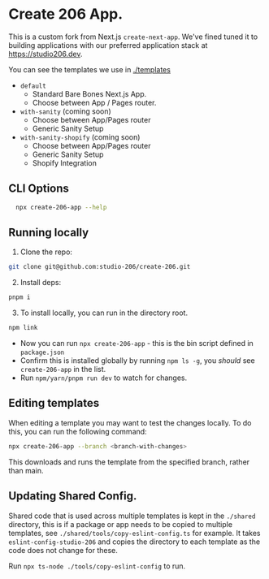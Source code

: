 # Create 206 App.

This is a custom fork from Next.js `create-next-app`. We've fined tuned it to building applications with our preferred application stack at https://studio206.dev.

You can see the templates we use in [./templates](https://github.com/studio-206/create-206/tree/main/templates)

- `default`
  - Standard Bare Bones Next.js App.
  - Choose between App / Pages router.
- `with-sanity` (coming soon)
  - Choose between App/Pages router
  - Generic Sanity Setup
- `with-sanity-shopify` (coming soon)
  - Choose between App/Pages router
  - Generic Sanity Setup
  - Shopify Integration

## CLI Options

```bash
  npx create-206-app --help
```

## Running locally

1. Clone the repo:

```bash
git clone git@github.com:studio-206/create-206.git
```

2. Install deps:

```bash
pnpm i
```

3. To install locally, you can run in the directory root.

```bash
npm link
```

- Now you can run `npx create-206-app` - this is the bin script defined in `package.json`
- Confirm this is installed globally by running `npm ls -g`, you _should_ see `create-206-app` in the list.
- Run `npm/yarn/pnpm run dev` to watch for changes.

## Editing templates

When editing a template you may want to test the changes locally. To do this, you can run the following command:

```bash
npx create-206-app --branch <branch-with-changes>
```

This downloads and runs the template from the specified branch, rather than main.

## Updating Shared Config.

Shared code that is used across multiple templates is kept in the `./shared` directory, this is if a package or app needs to be copied to multiple templates, see `./shared/tools/copy-eslint-config.ts` for example. It takes `eslint-config-studio-206` and copies the directory to each template as the code does not change for these.

Run `npx ts-node ./tools/copy-eslint-config` to run.
